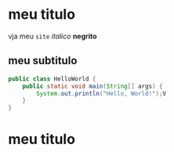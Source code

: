 # meu titulo

vja meu `site` *italico* **negrito**

## meu subtitulo

```java
public class HelloWorld {
    public static void main(String[] args) {
        System.out.println("Hello, World!");V
    }
}
```

<h1>meu titulo</h1>